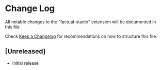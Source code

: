 # Change Log

All notable changes to the "factual-studio" extension will be documented in this file.

Check [Keep a Changelog](http://keepachangelog.com/) for recommendations on how to structure this file.

## [Unreleased]

- Initial release